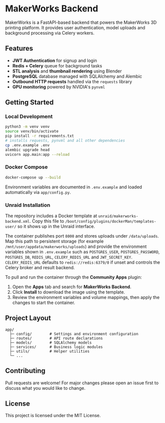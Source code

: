 # MakerWorks Backend

MakerWorks is a FastAPI-based backend that powers the MakerWorks 3D printing platform. It provides user authentication, model uploads and background processing via Celery workers.

## Features
- **JWT Authentication** for signup and login
- **Redis + Celery** queue for background tasks
- **STL analysis** and **thumbnail rendering** using Blender
- **PostgreSQL** database managed with SQLAlchemy and Alembic
- **Outbound HTTP requests** handled via the `requests` library
- **GPU monitoring** powered by NVIDIA's `pynvml`

## Getting Started

### Local Development
```bash
python3 -m venv venv
source venv/bin/activate
pip install -r requirements.txt
# installs requests, pynvml and all other dependencies
cp .env.example .env
alembic upgrade head
uvicorn app.main:app --reload
```

### Docker Compose
```bash
docker-compose up --build
```

Environment variables are documented in `.env.example` and loaded automatically via `app/config.py`.

### Unraid Installation

The repository includes a Docker template at `unraid/makerworks-backend.xml`.
Copy this file to `/boot/config/plugins/dockerMan/templates-user/` so it shows
up in the Unraid interface.

The container publishes port `8000` and stores uploads under
`/data/uploads`. Map this path to persistent storage (for example
`/mnt/user/appdata/makerworks/uploads`) and provide the environment variables
shown in `.env.example` such as `POSTGRES_USER`, `POSTGRES_PASSWORD`,
`POSTGRES_DB`, `REDIS_URL`, `CELERY_REDIS_URL` and `JWT_SECRET_KEY`.
`CELERY_REDIS_URL` defaults to `redis://redis:6379/0` if unset and controls the
Celery broker and result backend.

To pull and run the container through the **Community Apps** plugin:

1. Open the **Apps** tab and search for **MakerWorks Backend**.
2. Click **Install** to download the image using the template.
3. Review the environment variables and volume mappings, then apply the
   changes to start the container.

## Project Layout
```
app/
  ├─ config/        # Settings and environment configuration
  ├─ routes/        # API route declarations
  ├─ models/        # SQLAlchemy models
  ├─ services/      # Business logic modules
  ├─ utils/         # Helper utilities
  └─ ...
```

## Contributing
Pull requests are welcome! For major changes please open an issue first to discuss what you would like to change.

## License
This project is licensed under the MIT License.
